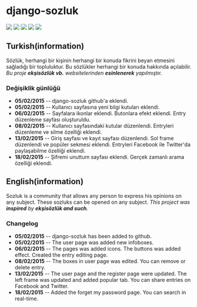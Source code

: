 # django-sozluk
<img src="http://i.hizliresim.com/vgbyo4.png"></img>
<img src="http://i.hizliresim.com/1YL7nN.png"></img>
<img src="http://i.hizliresim.com/LpyGoZ.png"></img>
<img src="http://i.hizliresim.com/rg3yd3.png"></img>
<img src="http://i.hizliresim.com/7oqQ8N.png"></img>

<h2>Turkish(information)</h2>
<p>Sözlük, herhangi bir kişinin herhangi bir konuda fikrini beyan etmesini sağladığı bir topluluktur. Bu sözlükler herhangi bir konuda hakkında açılabilir. <i>Bu proje <strong>ekşisözlük vb.</strong> websitelerinden <strong>esinlenerek</strong> yapılmıştır.</i></p>

<h3>Değişiklik günlüğü</h3>
<ul>
  <li><strong>05/02/2015</strong> -- django-sozluk github'a eklendi.</li>
  <li><strong>05/02/2015</strong> -- Kullanıcı sayfasına yeni bilgi kutuları eklendi.</li>
  <li><strong>06/02/2015</strong> -- Sayfalara ikonlar eklendi. Butonlara efekt eklendi. Entry düzenleme sayfası oluşturuldu.</li>
  <li><strong>08/02/2015</strong> -- Kullanıcı sayfasındaki kutular düzenlendi. Entryleri düzenleme ve silme özelliği eklendi.</li>
  <li><strong>13/02/2015</strong> -- Giriş sayfası ve kayıt sayfası düzenlendi. Sol frame düzenlendi ve popüler sekmesi eklendi. Entryleri Facebook ile Twitter'da paylaşabilme özelliği eklendi.</li>
  <li><strong>18/02/2015</strong> -- Şifremi unuttum sayfası eklendi. Gerçek zamanlı arama özelliği eklendi.</li>
</ul>


<h2>English(information)</h2>
<p>Sozluk is a community that allows any person to express his opinions on any subject. These sozluks can be opened on any subject. <i>This project was <strong>inspired</strong> by <strong>ekşisözlük and such</strong>.</i></p> 

<h3>Changelog</h3>
<ul>
  <li><strong>05/02/2015</strong> -- django-sozluk has been added to github.</li>
  <li><strong>05/02/2015</strong> -- The user page was added new infoboxes.</li>
  <li><strong>06/02/2015</strong> -- The pages was added icons. The buttons was added effect. Created the entry editing page.</li>
  <li><strong>08/02/2015</strong> -- The boxes in user page was edited. You can remove or delete entry.</li>
  <li><strong>13/02/2015</strong> -- The user page and the register page were updated. The left frame was updated and added popular tab. You can share entries on Facebook and Twitter.</li>
  <li><strong>18/02/2015</strong> -- Added the forget my password page. You can search in real-time.</li>
</ul>
